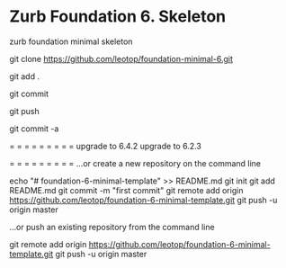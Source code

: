 # Zurb Foundation 6. Skeleton
zurb foundation minimal skeleton


git clone https://github.com/leotop/foundation-minimal-6.git

git add .

git commit

git push


git commit -a

= = = = = = = = =
upgrade to 6.4.2
upgrade to 6.2.3

= = = = = = = = =
…or create a new repository on the command line

echo "# foundation-6-minimal-template" >> README.md
git init
git add README.md
git commit -m "first commit"
git remote add origin https://github.com/leotop/foundation-6-minimal-template.git
git push -u origin master

…or push an existing repository from the command line

git remote add origin https://github.com/leotop/foundation-6-minimal-template.git
git push -u origin master
